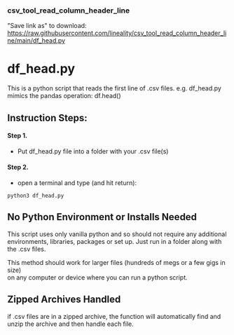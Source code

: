 ### csv_tool_read_column_header_line
"Save link as" to download: https://raw.githubusercontent.com/lineality/csv_tool_read_column_header_line/main/df_head.py 

# df_head.py

This is a python script that reads 
the first line of .csv files.
e.g. 
df_head.py mimics the pandas operation: df.head()

## Instruction Steps:

#### Step 1. 
- Put df_head.py file into a folder 
with your .csv file(s)

#### Step 2. 
- open a terminal and type (and hit return): 
```
python3 df_head.py
```

## No Python Environment or Installs Needed
This script uses only vanilla python and so
should not require any additional environments,
libraries, packages or set up. Just run in a folder 
along with the .csv files.

This method should work for larger files 
(hundreds of megs or a few gigs in size)  
on any computer or device where you can run 
a python script.

## Zipped Archives Handled
if .csv files are in a zipped archive, the function will
automatically find and unzip the archive and then handle each file.


